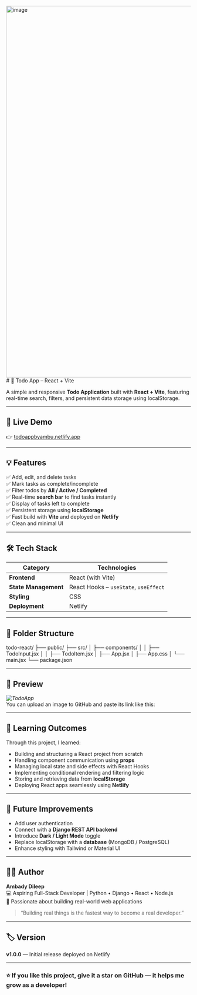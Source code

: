 <img width="1919" height="1012" alt="image" src="https://github.com/user-attachments/assets/6e8a5833-9ac7-4991-a2b1-154488635835" /># 📝 Todo App – React + Vite

A simple and responsive **Todo Application** built with **React + Vite**, featuring real-time search, filters, and persistent data storage using localStorage.

---

## 🚀 Live Demo
👉 [todoappbyambu.netlify.app](https://todoappbyambu.netlify.app)

---

## 💡 Features

✅ Add, edit, and delete tasks  
✅ Mark tasks as complete/incomplete  
✅ Filter todos by **All / Active / Completed**  
✅ Real-time **search bar** to find tasks instantly  
✅ Display of tasks left to complete  
✅ Persistent storage using **localStorage**  
✅ Fast build with **Vite** and deployed on **Netlify**  
✅ Clean and minimal UI

---

## 🛠️ Tech Stack

| Category | Technologies |
|-----------|--------------|
| **Frontend** | React (with Vite) |
| **State Management** | React Hooks – `useState`, `useEffect` |
| **Styling** | CSS |
| **Deployment** | Netlify |

---

## 📂 Folder Structure

todo-react/
├── public/
├── src/
│ ├── components/
│ │ ├── TodoInput.jsx
│ │ ├── TodoItem.jsx
│ ├── App.jsx
│ ├── App.css
│ └── main.jsx
└── package.json

---

## 📸 Preview
*![TodoApp](<img width="1919" height="1012" alt="image" src="https://github.com/user-attachments/assets/928ce7b7-cafd-4e81-bde3-ee8d52cda71b" />
)*  
You can upload an image to GitHub and paste its link like this:

---

## 🧠 Learning Outcomes

Through this project, I learned:
- Building and structuring a React project from scratch  
- Handling component communication using **props**  
- Managing local state and side effects with React Hooks  
- Implementing conditional rendering and filtering logic  
- Storing and retrieving data from **localStorage**  
- Deploying React apps seamlessly using **Netlify**

---

## 🚧 Future Improvements

- Add user authentication  
- Connect with a **Django REST API backend**  
- Introduce **Dark / Light Mode** toggle  
- Replace localStorage with a **database** (MongoDB / PostgreSQL)  
- Enhance styling with Tailwind or Material UI  

---

## 👨‍💻 Author

**Ambady Dileep**  
💻 Aspiring Full-Stack Developer | Python • Django • React • Node.js  
🌱 Passionate about building real-world web applications  

> “Building real things is the fastest way to become a real developer.”

---

## 🏷️ Version
**v1.0.0** — Initial release deployed on Netlify

---
### ⭐ If you like this project, give it a star on GitHub — it helps me grow as a developer!
